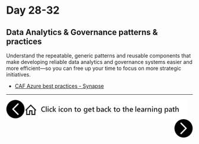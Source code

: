 # Day 28-32
## Data Analytics & Governance patterns & practices

Understand the repeatable, generic patterns and reusable components that make developing reliable data analytics and governance systems easier and more efficient—so you can free up your time to focus on more strategic initiatives.

- [CAF Azure best practices - Synapse](https://docs.microsoft.com/en-us/azure/cloud-adoption-framework/migrate/azure-best-practices/analytics/azure-synapse)

---

[previous-link]: part5.md
[next-link]: part7.md
[home-link]: README.md
[<img src="assets/previous.png" width="50" height="50" rotate="180" style="float:left">][previous-link]
[<img src="assets/home_button.png" style="vertical-align:middle">][home-link]
[<img src="assets/next.png" width="50" height="50" style="float:right">][next-link]

<!-- Note for us: best practices are architectures, landing zones etc. while Patterns and Practices (next part) are examples, code pieces, etc. -->